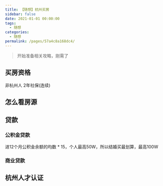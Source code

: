 ```yaml
---
title: 【随想】杭州买房
sidebar: false
date: 2021-01-01 00:00:00
tags: 
  - 随想
categories: 
  - 随想
permalink: /pages/57a4c8a168dc4/
---
```


> 开始准备相关攻略，刚需了
<!-- more -->


## 买房资格
非杭州人 2年社保(连续)

## 怎么看房源

## 贷款

### 公积金贷款
进12个月公积金余额的均数 * 15，个人最高50W，所以结婚买最划算，最高100W

### 商业贷款


## 杭州人才认证